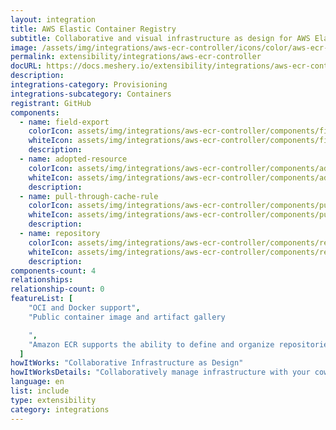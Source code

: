 ```yaml
---
layout: integration
title: AWS Elastic Container Registry
subtitle: Collaborative and visual infrastructure as design for AWS Elastic Container Registry
image: /assets/img/integrations/aws-ecr-controller/icons/color/aws-ecr-controller-color.svg
permalink: extensibility/integrations/aws-ecr-controller
docURL: https://docs.meshery.io/extensibility/integrations/aws-ecr-controller
description:
integrations-category: Provisioning
integrations-subcategory: Containers
registrant: GitHub
components:
  - name: field-export
    colorIcon: assets/img/integrations/aws-ecr-controller/components/field-export/icons/color/field-export-color.svg
    whiteIcon: assets/img/integrations/aws-ecr-controller/components/field-export/icons/white/field-export-white.svg
    description:
  - name: adopted-resource
    colorIcon: assets/img/integrations/aws-ecr-controller/components/adopted-resource/icons/color/adopted-resource-color.svg
    whiteIcon: assets/img/integrations/aws-ecr-controller/components/adopted-resource/icons/white/adopted-resource-white.svg
    description:
  - name: pull-through-cache-rule
    colorIcon: assets/img/integrations/aws-ecr-controller/components/pull-through-cache-rule/icons/color/pull-through-cache-rule-color.svg
    whiteIcon: assets/img/integrations/aws-ecr-controller/components/pull-through-cache-rule/icons/white/pull-through-cache-rule-white.svg
    description:
  - name: repository
    colorIcon: assets/img/integrations/aws-ecr-controller/components/repository/icons/color/repository-color.svg
    whiteIcon: assets/img/integrations/aws-ecr-controller/components/repository/icons/white/repository-white.svg
    description:
components-count: 4
relationships:
relationship-count: 0
featureList: [
    "OCI and Docker support",
    "Public container image and artifact gallery

    ",
    "Amazon ECR supports the ability to define and organize repositories in your registry using namespaces.",
  ]
howItWorks: "Collaborative Infrastructure as Design"
howItWorksDetails: "Collaboratively manage infrastructure with your coworkers synchronously sharing the same designs."
language: en
list: include
type: extensibility
category: integrations
---
```

